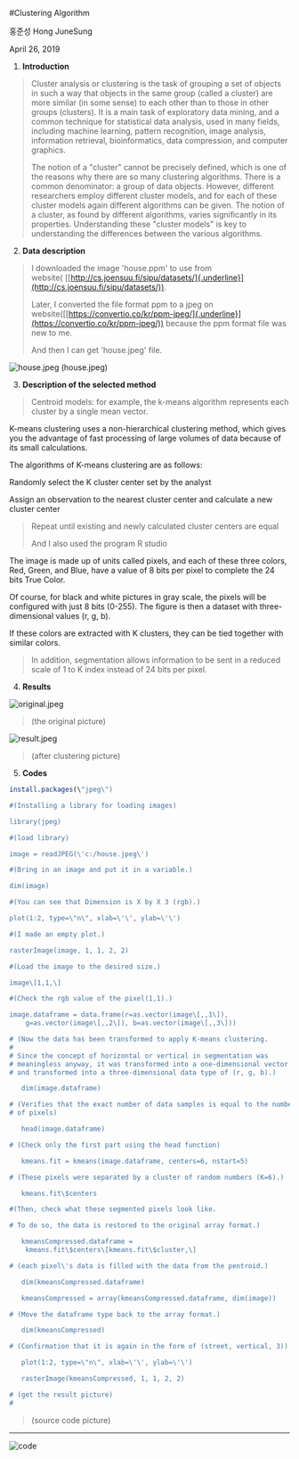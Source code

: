 #Clustering Algorithm

홍준성 Hong JuneSung

April 26, 2019

1.  **Introduction**

> Cluster analysis or clustering is the task of grouping a set of
> objects in such a way that objects in the same group (called a
> cluster) are more similar (in some sense) to each other than to those
> in other groups (clusters). It is a main task of exploratory data
> mining, and a common technique for statistical data analysis, used in
> many fields, including machine learning, pattern recognition, image
> analysis, information retrieval, bioinformatics, data compression, and
> computer graphics.
>
> The notion of a \"cluster\" cannot be precisely defined, which is one
> of the reasons why there are so many clustering algorithms. There is a
> common denominator: a group of data objects. However, different
> researchers employ different cluster models, and for each of these
> cluster models again different algorithms can be given. The notion of
> a cluster, as found by different algorithms, varies significantly in
> its properties. Understanding these \"cluster models\" is key to
> understanding the differences between the various algorithms.

2.  **Data description**

> I downloaded the image 'house.ppm' to use from
> website( [[http://cs.joensuu.fi/sipu/datasets/]{.underline}](http://cs.joensuu.fi/sipu/datasets/)).
>
> Later, I converted the file format ppm to a jpeg on
> website([[https://convertio.co/kr/ppm-jpeg/]{.underline}](https://convertio.co/kr/ppm-jpeg/))
> because the ppm format file was new to me.
>
> And then I can get 'house.jpeg' file.


![house.jpeg](./data_science_image_clustering/house.jpeg)
(house.jpeg)

3.  **Description of the selected method**

> Centroid models: for example, the k-means algorithm represents each
> cluster by a single mean vector.

K-means clustering uses a non-hierarchical clustering method, which
gives you the advantage of fast processing of large volumes of data
because of its small calculations.

The algorithms of K-means clustering are as follows:

Randomly select the K cluster center set by the analyst

Assign an observation to the nearest cluster center and calculate a new
cluster center

> Repeat until existing and newly calculated cluster centers are equal
>
> And I also used the program R studio

The image is made up of units called pixels, and each of these three
colors, Red, Green, and Blue, have a value of 8 bits per pixel to
complete the 24 bits True Color.

Of course, for black and white pictures in gray scale, the pixels will
be configured with just 8 bits (0-255). The figure is then a dataset
with three-dimensional values (r, g, b).

If these colors are extracted with K clusters, they can be tied together
with similar colors.

> In addition, segmentation allows information to be sent in a reduced
> scale of 1 to K index instead of 24 bits per pixel.

4.  **Results**

![original.jpeg](./data_science_image_clustering/original.jpeg)
>
> (the original picture)
>
![result.jpeg](./data_science_image_clustering/result.jpeg)
>
> (after clustering picture)

5.  **Codes**
```r
install.packages(\"jpeg\")

#(Installing a library for loading images)

library(jpeg)

#(load library)

image = readJPEG(\'c:/house.jpeg\')

#(Bring in an image and put it in a variable.)

dim(image)

#(You can see that Dimension is X by X 3 (rgb).)

plot(1:2, type=\"n\", xlab=\'\', ylab=\'\')

#(I made an empty plot.)

rasterImage(image, 1, 1, 2, 2)

#(Load the image to the desired size.)

image\[1,1,\]

#(Check the rgb value of the pixel(1,1).)

image.dataframe = data.frame(r=as.vector(image\[,,1\]),
    g=as.vector(image\[,,2\]), b=as.vector(image\[,,3\]))

# (Now the data has been transformed to apply K-means clustering.
#
# Since the concept of horizontal or vertical in segmentation was
# meaningless anyway, it was transformed into a one-dimensional vector
# and transformed into a three-dimensional data type of (r, g, b).)

   dim(image.dataframe)

# (Verifies that the exact number of data samples is equal to the number
# of pixels)

   head(image.dataframe)

# (Check only the first part using the head function)

   kmeans.fit = kmeans(image.dataframe, centers=6, nstart=5)

# (These pixels were separated by a cluster of random numbers (K=6).)

   kmeans.fit\$centers

#(Then, check what these segmented pixels look like.

# To do so, the data is restored to the original array format.)

   kmeansCompressed.dataframe =
    kmeans.fit\$centers\[kmeans.fit\$cluster,\]

# (each pixel\'s data is filled with the data from the pentroid.)

   dim(kmeansCompressed.dataframe)

   kmeansCompressed = array(kmeansCompressed.dataframe, dim(image))

# (Move the dataframe type back to the array format.)

   dim(kmeansCompressed)

# (Confirmation that it is again in the form of (street, vertical, 3))

   plot(1:2, type=\"n\", xlab=\'\', ylab=\'\')

   rasterImage(kmeansCompressed, 1, 1, 2, 2)

# (get the result picture)
#


```

> (source code picture)


------------------------------------------------------------------------------------------------------------------
![code](./data_science_image_clustering/code.png)
